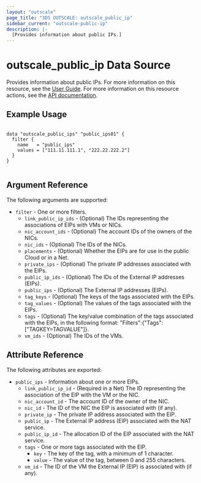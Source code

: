 ```yaml
---
layout: "outscale"
page_title: "3DS OUTSCALE: outscale_public_ip"
sidebar_current: "outscale-public-ip"
description: |-
  [Provides information about public IPs.]
---
```


# outscale_public_ip Data Source

Provides information about public IPs.
For more information on this resource, see the [User Guide](https://wiki.outscale.net/display/EN/About+EIPs).
For more information on this resource actions, see the [API documentation](https://docs.outscale.com/api#3ds-outscale-api-publicip).

## Example Usage

```hcl

data "outscale_public_ips" "public_ips01" {
  filter {
    name   = "public_ips"
    values = ["111.11.111.1", "222.22.222.2"]
  }
}


```

## Argument Reference

The following arguments are supported:

* `filter` - One or more filters.
  * `link_public_ip_ids` - (Optional) The IDs representing the associations of EIPs with VMs or NICs.
  * `nic_account_ids` - (Optional) The account IDs of the owners of the NICs.
  * `nic_ids` - (Optional) The IDs of the NICs.
  * `placements` - (Optional) Whether the EIPs are for use in the public Cloud or in a Net.
  * `private_ips` - (Optional) The private IP addresses associated with the EIPs.
  * `public_ip_ids` - (Optional) The IDs of the External IP addresses (EIPs).
  * `public_ips` - (Optional) The External IP addresses (EIPs).
  * `tag_keys` - (Optional) The keys of the tags associated with the EIPs.
  * `tag_values` - (Optional) The values of the tags associated with the EIPs.
  * `tags` - (Optional) The key/value combination of the tags associated with the EIPs, in the following format: "Filters":{"Tags":["TAGKEY=TAGVALUE"]}.
  * `vm_ids` - (Optional) The IDs of the VMs.

## Attribute Reference

The following attributes are exported:

* `public_ips` - Information about one or more EIPs.
  * `link_public_ip_id` - (Required in a Net) The ID representing the association of the EIP with the VM or the NIC.
  * `nic_account_id` - The account ID of the owner of the NIC.
  * `nic_id` - The ID of the NIC the EIP is associated with (if any).
  * `private_ip` - The private IP address associated with the EIP.
  * `public_ip` - The External IP address (EIP) associated with the NAT service.
  * `public_ip_id` - The allocation ID of the EIP associated with the NAT service.
  * `tags` - One or more tags associated with the EIP.
      * `key` - The key of the tag, with a minimum of 1 character.
      * `value` - The value of the tag, between 0 and 255 characters.
  * `vm_id` - The ID of the VM the External IP (EIP) is associated with (if any).

